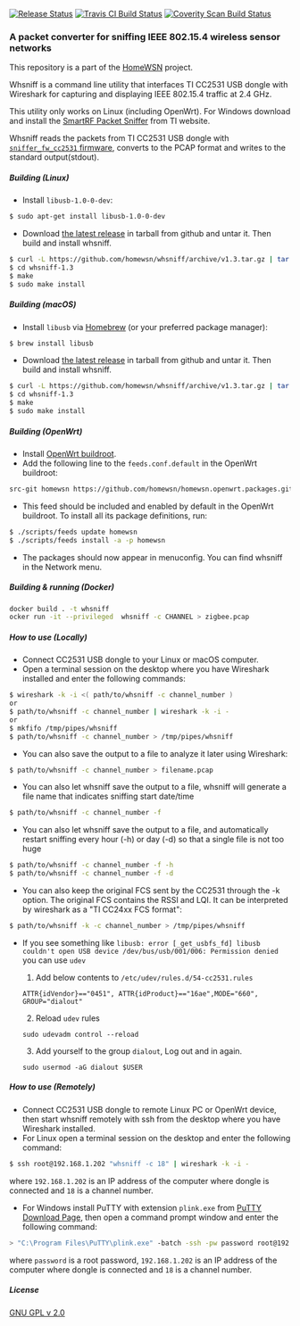 [![Release Status](https://img.shields.io/github/release/homewsn/whsniff.svg)](https://github.com/homewsn/whsniff/releases)
[![Travis CI Build Status](https://travis-ci.org/homewsn/whsniff.svg?branch=master)](https://travis-ci.org/homewsn/whsniff)
[![Coverity Scan Build Status](https://scan.coverity.com/projects/18471/badge.svg)](https://scan.coverity.com/projects/18471)

### A packet converter for sniffing IEEE 802.15.4 wireless sensor networks

This repository is a part of the [HomeWSN](http://homewsn.github.io) project.

Whsniff is a command line utility that interfaces TI CC2531 USB dongle with Wireshark for capturing and displaying IEEE 802.15.4 traffic at 2.4 GHz.

This utility only works on Linux (including OpenWrt). For Windows download and install the [SmartRF Packet Sniffer](http://www.ti.com/tool/packet-sniffer) from TI website.

Whsniff reads the packets from TI CC2531 USB dongle with [`sniffer_fw_cc2531` firmware](http://www.ti.com/tool/packet-sniffer), converts to the PCAP format and writes to the standard output(stdout).


##### Building (Linux)

* Install `libusb-1.0-0-dev`:
```sh
$ sudo apt-get install libusb-1.0-0-dev
```
* Download [the latest release](https://github.com/homewsn/whsniff/releases) in tarball from github and untar it. Then build and install whsniff.
```sh
$ curl -L https://github.com/homewsn/whsniff/archive/v1.3.tar.gz | tar zx
$ cd whsniff-1.3
$ make
$ sudo make install
```

##### Building (macOS)

* Install `libusb` via [Homebrew](https://brew.sh) (or your preferred package manager):
```sh
$ brew install libusb
```
* Download [the latest release](https://github.com/homewsn/whsniff/releases) in tarball from github and untar it. Then build and install whsniff.
```sh
$ curl -L https://github.com/homewsn/whsniff/archive/v1.3.tar.gz | tar zx
$ cd whsniff-1.3
$ make
$ sudo make install
```

##### Building (OpenWrt)

* Install [OpenWrt buildroot](http://wiki.openwrt.org/doc/howto/buildroot.exigence).
* Add the following line to the `feeds.conf.default` in the OpenWrt buildroot:
```sh
src-git homewsn https://github.com/homewsn/homewsn.openwrt.packages.git
```
* This feed should be included and enabled by default in the OpenWrt buildroot. To install all its package definitions, run:
```sh
$ ./scripts/feeds update homewsn
$ ./scripts/feeds install -a -p homewsn
```
* The packages should now appear in menuconfig. You can find whsniff in the Network menu.

##### Building & running (Docker)

```sh
docker build . -t whsniff
ocker run -it --privileged  whsniff -c CHANNEL > zigbee.pcap
```

##### How to use (Locally)

* Connect CC2531 USB dongle to your Linux or macOS computer.
* Open a terminal session on the desktop where you have Wireshark installed and enter the following commands:
```sh
$ wireshark -k -i <( path/to/whsniff -c channel_number )
or
$ path/to/whsniff -c channel_number | wireshark -k -i -
or
$ mkfifo /tmp/pipes/whsniff
$ path/to/whsniff -c channel_number > /tmp/pipes/whsniff
```
* You can also save the output to a file to analyze it later using Wireshark:
```sh
$ path/to/whsniff -c channel_number > filename.pcap
```
* You can also let whsniff save the output to a file, whsniff will generate a file name that indicates sniffing start date/time
```sh
$ path/to/whsniff -c channel_number -f
```
* You can also let whsniff save the output to a file, and automatically restart sniffing every hour (-h) or day (-d) so that a single file is not too huge
```sh
$ path/to/whsniff -c channel_number -f -h
$ path/to/whsniff -c channel_number -f -d
```
* You can also keep the original FCS sent by the CC2531 through the -k option. The original FCS contains the RSSI and LQI. It can be interpreted by wireshark as a "TI CC24xx FCS format":
```sh
$ path/to/whsniff -k -c channel_number > /tmp/pipes/whsniff
```
* If you see something like `libusb: error [_get_usbfs_fd] libusb couldn't open USB device /dev/bus/usb/001/006: Permission denied` you can use `udev`

    1. Add below contents to `/etc/udev/rules.d/54-cc2531.rules`
    ```shell
    ATTR{idVendor}=="0451", ATTR{idProduct}=="16ae",MODE="660", GROUP="dialout"
    ```

    2. Reload `udev` rules
    ```shell
    sudo udevadm control --reload
    ```

    3. Add yourself to the group `dialout`, Log out and in again.
    ```shell
    sudo usermod -aG dialout $USER 
    ```



##### How to use (Remotely)

* Connect CC2531 USB dongle to remote Linux PC or OpenWrt device, then start whsniff remotely with ssh from the desktop where you have Wireshark installed.
* For Linux open a terminal session on the desktop and enter the following command:
```sh
$ ssh root@192.168.1.202 "whsniff -c 18" | wireshark -k -i -
```
where `192.168.1.202` is an IP address of the computer where dongle is connected and `18` is a channel number.
* For Windows install PuTTY with extension `plink.exe` from [PuTTY Download Page](http://www.chiark.greenend.org.uk/~sgtatham/putty/download.html), then open a command prompt window and enter the following command:
```sh
> "C:\Program Files\PuTTY\plink.exe" -batch -ssh -pw password root@192.168.1.202 whsniff -c 18 | "C:\Program Files\Wireshark\wireshark.exe" -k -i -
```
where `password` is a root password, `192.168.1.202` is an IP address of the computer where dongle is connected and `18` is a channel number.


##### License

[GNU GPL v 2.0](http://www.gnu.org/licenses/gpl-2.0.html)
